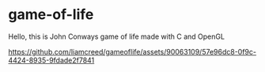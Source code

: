 # game-of-life

Hello, this is John Conways game of life made with C and OpenGL



https://github.com/liamcreed/gameoflife/assets/90063109/57e96dc8-0f9c-4424-8935-9fdade2f7841

